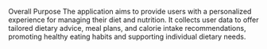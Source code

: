 
Overall Purpose
The application aims to provide users with a personalized experience for managing their diet and nutrition. It collects user data to offer tailored dietary advice, meal plans, and calorie intake recommendations, promoting healthy eating habits and supporting individual dietary needs.